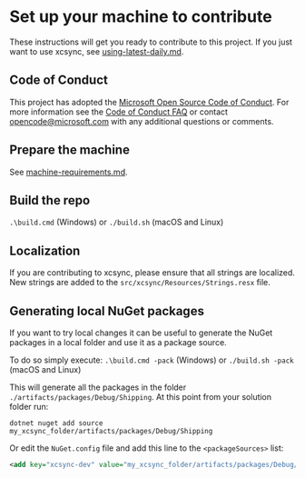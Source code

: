 # Set up your machine to contribute

These instructions will get you ready to contribute to this project. If you just want to use xcsync, see [using-latest-daily.md](using-latest-daily.md).

## Code of Conduct

This project has adopted the [Microsoft Open Source Code of Conduct](CODE_OF_CONDUCT.md). For more information see the [Code of Conduct FAQ](https://opensource.microsoft.com/codeofconduct/faq/) or contact [opencode@microsoft.com](mailto:opencode@microsoft.com) with any additional questions or comments.

## Prepare the machine

See [machine-requirements.md](machine-requirements.md).

## Build the repo
`.\build.cmd` (Windows) or `./build.sh` (macOS and Linux)

## Localization

If you are contributing to xcsync, please ensure that all strings are localized. New strings are added to the `src/xcsync/Resources/Strings.resx` file.

## Generating local NuGet packages

If you want to try local changes it can be useful to generate the NuGet packages
in a local folder and use it as a package source.

To do so simply execute:
`.\build.cmd -pack` (Windows) or `./build.sh -pack` (macOS and Linux)

This will generate all the packages in the folder `./artifacts/packages/Debug/Shipping`. At this point from your solution folder run:

`dotnet nuget add source my_xcsync_folder/artifacts/packages/Debug/Shipping`

Or edit the `NuGet.config` file and add this line to the `<packageSources>` list:

```xml
<add key="xcsync-dev" value="my_xcsync_folder/artifacts/packages/Debug/Shipping" />
```
